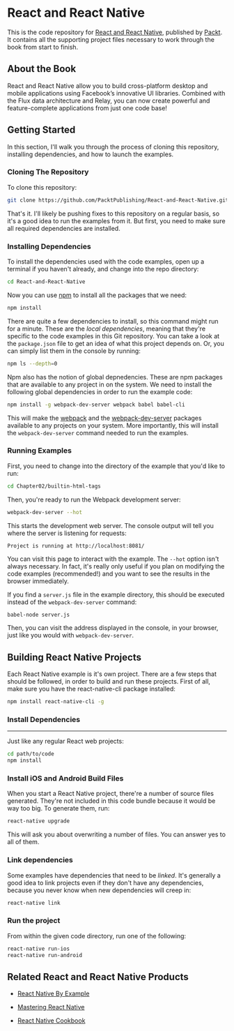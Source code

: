 # React and React Native
This is the code repository for
[React and React Native](https://www.packtpub.com/web-development/react-and-react-native),
published by [Packt](https://www.packtpub.com/). It contains all the supporting
project files necessary to work through the book from start to finish.

## About the Book
React and React Native allow you to build cross-platform desktop and mobile
applications using Facebook’s innovative UI libraries. Combined with the Flux
data architecture and Relay, you can now create powerful and feature-complete
applications from just one code base!

## Getting Started
In this section, I'll walk you through the process of cloning this repository,
installing dependencies, and how to launch the examples.

### Cloning The Repository
To clone this repository:
```bash
git clone https://github.com/PacktPublishing/React-and-React-Native.git
```

That's it. I'll likely be pushing fixes to this repository on a regular
basis, so it's a good idea to run the examples from it. But first, you
need to make sure all required dependencies are installed.

### Installing Dependencies
To install the dependencies used with the code examples, open up a terminal
if you haven't already, and change into the repo directory:
```bash
cd React-and-React-Native
```

Now you can use [npm](https://www.npmjs.com/) to install all the packages
that we need:
```bash
npm install
```

There are quite a few dependencies to install, so this command might run
for a minute. These are the *local dependencies*, meaning that they're specific
to the code examples in this Git repository. You can take a look at the
`package.json` file to get an idea of what this project depends on. Or, you
can simply list them in the console by running:
```bash
npm ls --depth=0
```

Npm also has the notion of global depnedencies. These are npm packages that
are available to any project in on the system. We need to install the following
global dependencies in order to run the example code:
```bash
npm install -g webpack-dev-server webpack babel babel-cli
```

This will make the [webpack](https://www.npmjs.com/package/webpack) and the
[webpack-dev-server](https://www.npmjs.com/package/webpack-dev-server) packages
available to any projects on your system. More importantly, this will install
the `webpack-dev-server` command needed to run the examples.

### Running Examples
First, you need to change into the directory of the example that you'd like
to run:
```bash
cd Chapter02/builtin-html-tags
```

Then, you're ready to run the Webpack development server:
```bash
webpack-dev-server --hot
```

This starts the development web server. The console output will tell you
where the server is listening for requests:
```
Project is running at http://localhost:8081/
```

You can visit this page to interact with the example. The `--hot` option isn't
always necessary. In fact, it's really only useful if you plan on modifying
the code examples (recommended!) and you want to see the results in the browser
immediately.

If you find a `server.js` file in the example directory, this should be
executed instead of the `webpack-dev-server` command:
```bash
babel-node server.js
```

Then, you can visit the address displayed in the console, in your browser,
just like you would with `webpack-dev-server`.


## Building React Native Projects
Each React Native example is it's own project. There are
a few steps that should be followed, in order to build and
run these projects. First of all, make sure you have the
react-native-cli package installed:
```bash
npm install react-native-cli -g
```

### Install Dependencies
--------------------

Just like any regular React web projects:
```bash
cd path/to/code
npm install
```

### Install iOS and Android Build Files
When you start a React Native project, there're a number
of source files generated. They're not included in this
code bundle because it would be way too big. To generate
them, run:
```bash
react-native upgrade
```

This will ask you about overwriting a number of files.
You can answer yes to all of them.

### Link dependencies
Some examples have dependencies that need to be *linked*. It's
generally a good idea to link projects even if they don't have
any dependencies, because you never know when new dependencies
will creep in:
```bash
react-native link
```

### Run the project
From within the given code directory, run one of the
following:
```bash
react-native run-ios
react-native run-android
```


## Related React and React Native Products
* [React Native By Example](https://www.packtpub.com/application-development/react-native-example?utm_source=github&utm_medium=repository&utm_campaign=9781786464750)


* [Mastering React Native](https://www.packtpub.com/web-development/mastering-react-native?utm_source=github&utm_medium=repository&utm_campaign=9781785885785)


* [React Native Cookbook](https://www.packtpub.com/application-development/react-native-cookbook?utm_source=github&utm_medium=repository&utm_campaign=9781786462558)
 
